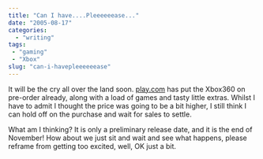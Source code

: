 ```yaml
---
title: "Can I have....Pleeeeeease..."
date: "2005-08-17"
categories:
  - "writing"
tags:
 - "gaming"
 - "Xbox"
slug: "can-i-havepleeeeeease"
---
```


It will be the cry all over the land soon.
[play.com](https://www.play.com/play247.asp?pa=hp&page=title&r=X360&title=659411) has put the Xbox360 on pre-order already, along with a load of games and tasty little extras. Whilst I have to admit I thought the price was going to be a bit higher, I still think I can hold off on the purchase and wait for sales to settle.

What am I thinking? It is only a preliminary release date, and it is the end of November! How about we just sit and wait and see what happens, please reframe from getting too excited, well, OK just a bit.
